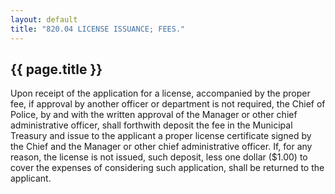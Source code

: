 ```yaml
---
layout: default 
title: "820.04 LICENSE ISSUANCE; FEES."
---
```


{{ page.title }}
----------------

Upon receipt of the application for a license, accompanied by the proper
fee, if approval by another officer or department is not required, the
Chief of Police, by and with the written approval of the Manager or
other chief administrative officer, shall forthwith deposit the fee in
the Municipal Treasury and issue to the applicant a proper license
certificate signed by the Chief and the Manager or other chief
administrative officer. If, for any reason, the license is not issued,
such deposit, less one dollar (\$1.00) to cover the expenses of
considering such application, shall be returned to the applicant.
